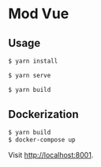 # Mod Vue

## Usage

```sh
$ yarn install
```

```sh
$ yarn serve
```

```sh
$ yarn build
```

## Dockerization

```sh
$ yarn build
$ docker-compose up
```

Visit [http://localhost:8001](http://localhost:8001).
